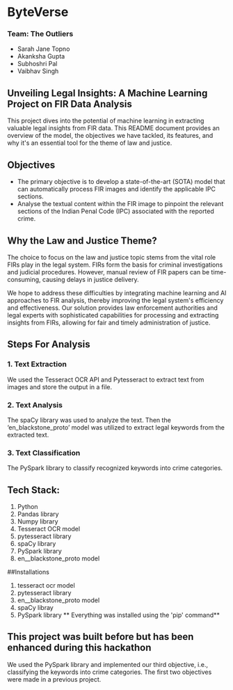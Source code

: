 # ByteVerse

### Team: The Outliers
- Sarah Jane Topno
- Akanksha Gupta
- Subhoshri Pal
- Vaibhav Singh

## Unveiling Legal Insights: A Machine Learning Project on FIR Data Analysis
This project dives into the potential of machine learning in extracting valuable legal insights from FIR data. This README document provides an overview of the model, the objectives we have tackled, its features, and why it's an essential tool for the theme of law and justice.

## Objectives
- The primary objective is to develop a state-of-the-art (SOTA) model that can automatically process FIR images and identify the applicable IPC sections.
- Analyse the textual content within the FIR image to pinpoint the relevant sections of the Indian Penal Code (IPC) associated with the reported crime.

## Why the Law and Justice Theme?
The choice to focus on the law and justice topic stems from the vital role FIRs play in the legal system. FIRs form the basis for criminal investigations and judicial procedures. However, manual review of FIR papers can be time-consuming, causing delays in justice delivery.

We hope to address these difficulties by integrating machine learning and AI approaches to FIR analysis, thereby improving the legal system's efficiency and effectiveness. Our solution provides law enforcement authorities and legal experts with sophisticated capabilities for processing and extracting insights from FIRs, allowing for fair and timely administration of justice.

## Steps For Analysis
### 1. Text Extraction
We used the Tesseract OCR API and Pytesseract to extract text from images and store the output in a file.
   
### 2. Text Analysis
The spaCy library was used to analyze the text. Then the ‘en_blackstone_proto’ model was utilized to extract legal keywords from the extracted text.

### 3. Text Classification
The PySpark library to classify recognized keywords into crime categories. 

## Tech Stack:
1. Python
2. Pandas library
3. Numpy library
4. Tesseract OCR model
5. pytesseract library
6. spaCy library
7. PySpark library
8. en__blackstone_proto model

##Installations
1. tesseract ocr model
2. pytesseract library
3. en__blackstone_proto model
4. spaCy libray
5. PySpark library
   ** Everything was installed using the 'pip' command**

## This project was built before but has been enhanced during this hackathon
We used the PySpark library and implemented our third objective, i.e., classifying the keywords into crime categories.
The first two objectives were made in a previous project.



